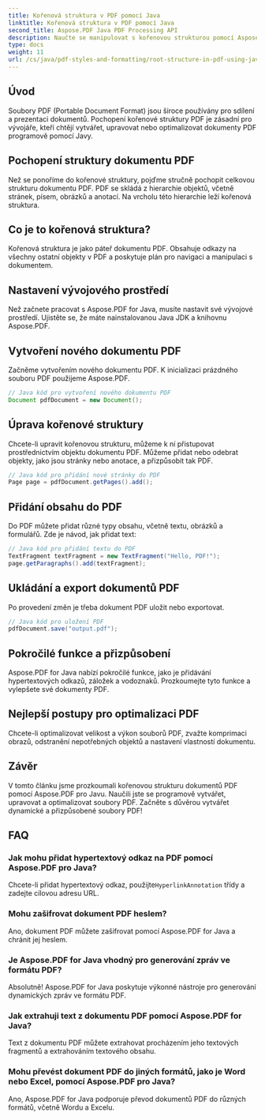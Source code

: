 ```yaml
---
title: Kořenová struktura v PDF pomocí Java
linktitle: Kořenová struktura v PDF pomocí Java
second_title: Aspose.PDF Java PDF Processing API
description: Naučte se manipulovat s kořenovou strukturou pomocí Aspose.PDF. Vytvářejte, upravujte a vylepšujte soubory PDF.
type: docs
weight: 11
url: /cs/java/pdf-styles-and-formatting/root-structure-in-pdf-using-java/
---
```


## Úvod

Soubory PDF (Portable Document Format) jsou široce používány pro sdílení a prezentaci dokumentů. Pochopení kořenové struktury PDF je zásadní pro vývojáře, kteří chtějí vytvářet, upravovat nebo optimalizovat dokumenty PDF programově pomocí Javy.

## Pochopení struktury dokumentu PDF

Než se ponoříme do kořenové struktury, pojďme stručně pochopit celkovou strukturu dokumentu PDF. PDF se skládá z hierarchie objektů, včetně stránek, písem, obrázků a anotací. Na vrcholu této hierarchie leží kořenová struktura.

## Co je to kořenová struktura?

Kořenová struktura je jako páteř dokumentu PDF. Obsahuje odkazy na všechny ostatní objekty v PDF a poskytuje plán pro navigaci a manipulaci s dokumentem. 

## Nastavení vývojového prostředí

Než začnete pracovat s Aspose.PDF for Java, musíte nastavit své vývojové prostředí. Ujistěte se, že máte nainstalovanou Java JDK a knihovnu Aspose.PDF.

## Vytvoření nového dokumentu PDF

Začněme vytvořením nového dokumentu PDF. K inicializaci prázdného souboru PDF použijeme Aspose.PDF.

```java
// Java kód pro vytvoření nového dokumentu PDF
Document pdfDocument = new Document();
```

## Úprava kořenové struktury

Chcete-li upravit kořenovou strukturu, můžeme k ní přistupovat prostřednictvím objektu dokumentu PDF. Můžeme přidat nebo odebrat objekty, jako jsou stránky nebo anotace, a přizpůsobit tak PDF.

```java
// Java kód pro přidání nové stránky do PDF
Page page = pdfDocument.getPages().add();
```

## Přidání obsahu do PDF

Do PDF můžete přidat různé typy obsahu, včetně textu, obrázků a formulářů. Zde je návod, jak přidat text:

```java
// Java kód pro přidání textu do PDF
TextFragment textFragment = new TextFragment("Hello, PDF!");
page.getParagraphs().add(textFragment);
```

## Ukládání a export dokumentů PDF

Po provedení změn je třeba dokument PDF uložit nebo exportovat.

```java
// Java kód pro uložení PDF
pdfDocument.save("output.pdf");
```

## Pokročilé funkce a přizpůsobení

Aspose.PDF for Java nabízí pokročilé funkce, jako je přidávání hypertextových odkazů, záložek a vodoznaků. Prozkoumejte tyto funkce a vylepšete své dokumenty PDF.

## Nejlepší postupy pro optimalizaci PDF

Chcete-li optimalizovat velikost a výkon souborů PDF, zvažte komprimaci obrazů, odstranění nepotřebných objektů a nastavení vlastností dokumentu.

## Závěr

V tomto článku jsme prozkoumali kořenovou strukturu dokumentů PDF pomocí Aspose.PDF pro Javu. Naučili jste se programově vytvářet, upravovat a optimalizovat soubory PDF. Začněte s důvěrou vytvářet dynamické a přizpůsobené soubory PDF!

## FAQ

### Jak mohu přidat hypertextový odkaz na PDF pomocí Aspose.PDF pro Java?

Chcete-li přidat hypertextový odkaz, použijte`HyperlinkAnnotation` třídy a zadejte cílovou adresu URL.

### Mohu zašifrovat dokument PDF heslem?

Ano, dokument PDF můžete zašifrovat pomocí Aspose.PDF for Java a chránit jej heslem.

### Je Aspose.PDF for Java vhodný pro generování zpráv ve formátu PDF?

Absolutně! Aspose.PDF for Java poskytuje výkonné nástroje pro generování dynamických zpráv ve formátu PDF.

### Jak extrahuji text z dokumentu PDF pomocí Aspose.PDF for Java?

Text z dokumentu PDF můžete extrahovat procházením jeho textových fragmentů a extrahováním textového obsahu.

### Mohu převést dokument PDF do jiných formátů, jako je Word nebo Excel, pomocí Aspose.PDF pro Java?

Ano, Aspose.PDF for Java podporuje převod dokumentů PDF do různých formátů, včetně Wordu a Excelu.